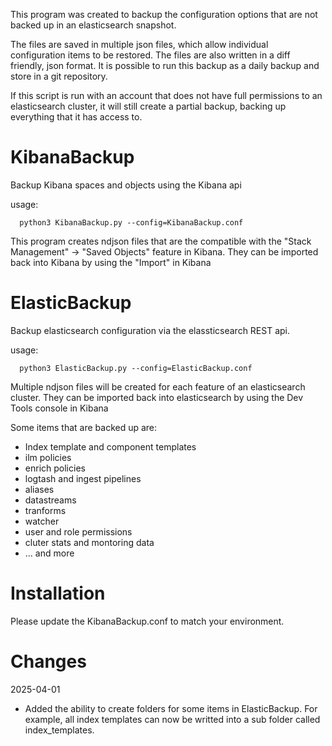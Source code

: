 This program was created to backup the configuration options that are not backed up in an elasticsearch snapshot. 

The files are saved in multiple json files, which allow individual configuration items to be restored. The files are also written in a diff friendly, json format. It is possible to run this backup as a daily backup and store in a git repository.

If this script is run with an account that does not have full permissions to an elasticsearch cluster, it will still create a partial backup, backing up everything that it has access to.

# KibanaBackup

Backup Kibana spaces and objects using the Kibana api

usage:
```
  python3 KibanaBackup.py --config=KibanaBackup.conf
```

This program creates ndjson files that are the compatible with the "Stack Management" -> "Saved Objects" feature in Kibana. They can be imported back into Kibana by using the "Import" in Kibana

# ElasticBackup

Backup elasticsearch configuration via the elassticsearch REST api.

usage:
```
  python3 ElasticBackup.py --config=ElasticBackup.conf
```

Multiple ndjson files will be created for each feature of an elasticsearch cluster. They can be imported back into elasticsearch by using the Dev Tools console in Kibana

Some items that are backed up are:
* Index template and component templates
* ilm policies
* enrich policies
* logtash and ingest pipelines
* aliases
* datastreams
* tranforms
* watcher
* user and role permissions
* cluter stats and montoring data
* ... and more


# Installation

Please update the KibanaBackup.conf to match your environment.

# Changes

2025-04-01
* Added the ability to create folders for some items in ElasticBackup. For example, all index templates can now be writted into a sub folder called index_templates.

